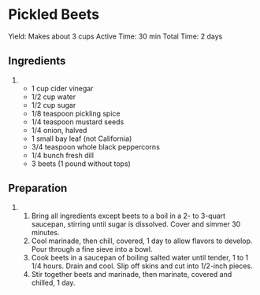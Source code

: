 # Pickled Beets

Yield: Makes about 3 cups  Active Time: 30 min Total Time: 2 days

## Ingredients

1. - 1 cup cider vinegar
    - 1/2 cup water
    - 1/2 cup sugar
    - 1/8 teaspoon pickling spice
    - 1/4 teaspoon mustard seeds
    - 1/4 onion, halved
    - 1 small bay leaf \(not California\)
    - 3/4 teaspoon whole black peppercorns
    - 1/4 bunch fresh dill
    - 3 beets \(1 pound without tops\)

## Preparation

1. 1.  Bring all ingredients except beets to a boil in a 2\- to 3\-quart saucepan, stirring until sugar is dissolved. Cover and simmer 30 minutes. 
    2.  Cool marinade, then chill, covered, 1 day to allow flavors to develop. Pour through a fine sieve into a bowl. 
    3.  Cook beets in a saucepan of boiling salted water until tender, 1 to 1 1/4 hours. Drain and cool. Slip off skins and cut into 1/2\-inch pieces. 
    4.  Stir together beets and marinade, then marinate, covered and chilled, 1 day.
